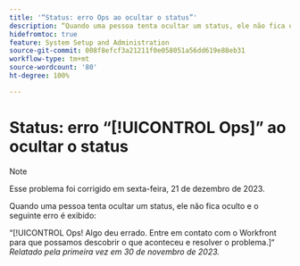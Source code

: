 ```yaml
---
title: '“Status: erro Ops ao ocultar o status”'
description: “Quando uma pessoa tenta ocultar um status, ele não fica oculto e o erro Ops é exibido.”
hidefromtoc: true
feature: System Setup and Administration
source-git-commit: 008f8efcf3a21211f0e058051a56dd619e88eb31
workflow-type: tm+mt
source-wordcount: '80'
ht-degree: 100%

---
```



# Status: erro “[!UICONTROL Ops]” ao ocultar o status

>[!NOTE]
>
>Esse problema foi corrigido em sexta-feira, 21 de dezembro de 2023.

Quando uma pessoa tenta ocultar um status, ele não fica oculto e o seguinte erro é exibido:

“[!UICONTROL Ops! Algo deu errado. Entre em contato com o Workfront para que possamos descobrir o que aconteceu e resolver o problema.]“
_Relatado pela primeira vez em 30 de novembro de 2023._
